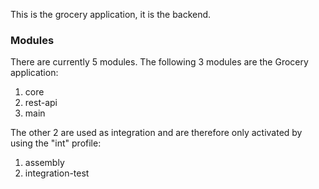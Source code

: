 This is the grocery application, it is the backend.

### Modules
There are currently 5 modules. The following 3 modules are the Grocery application:
1. core
2. rest-api
3. main

The other 2 are used as integration and are therefore only activated by using the "int" profile:
1. assembly
2. integration-test
